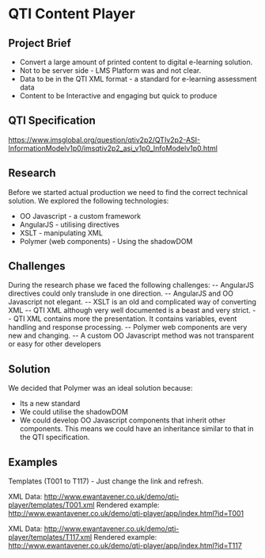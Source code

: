# QTI Content Player #

## Project Brief ##
* Convert a large amount of printed content to digital e-learning solution.
* Not to be server side - LMS Platform was and not clear. 
* Data to be in the QTI XML format - a standard for e-learning assessment data
* Content to be Interactive and engaging but quick to produce

## QTI Specification ##
https://www.imsglobal.org/question/qtiv2p2/QTIv2p2-ASI-InformationModelv1p0/imsqtiv2p2_asi_v1p0_InfoModelv1p0.html

## Research ##
Before we started actual production we need to find the correct technical solution. We explored the following technologies:
* OO Javascript - a custom framework
* AngularJS - utilising directives
* XSLT - manipulating XML
* Polymer (web components) - Using the shadowDOM

## Challenges ##
During the research phase we faced the following challenges:
-- AngularJS directives could only translude in one direction.
-- AngularJS and OO Javascript not elegant.
-- XSLT is an old and complicated way of converting XML
-- QTI XML although very well documented is a beast and very strict.
-- QTI XML contains more the presentation. It contains variables, event handling and response processing.
-- Polymer web components are very new and changing.
-- A custom OO Javascript method was not transparent or easy for other developers

## Solution ##
We decided that Polymer was an ideal solution because:
* Its a new standard
* We could utilise the shadowDOM
* We could develop OO Javascript components that inherit other components. This means we could have an inheritance similar to that in the QTI specification.

## Examples ##
Templates (T001 to T117) - Just change the link and refresh.

XML Data:
http://www.ewantavener.co.uk/demo/qti-player/templates/T001.xml
Rendered example:
http://www.ewantavener.co.uk/demo/qti-player/app/index.html?id=T001

XML Data:
http://www.ewantavener.co.uk/demo/qti-player/templates/T117.xml
Rendered example:
http://www.ewantavener.co.uk/demo/qti-player/app/index.html?id=T117
